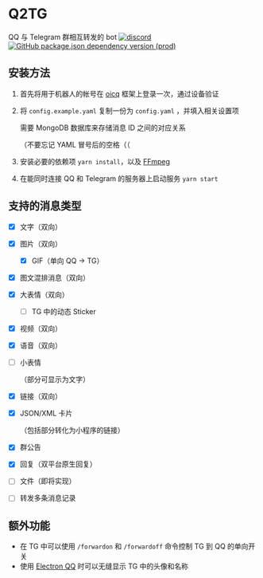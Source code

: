 # Q2TG
QQ 与 Telegram 群相互转发的 bot
[![discord](https://img.shields.io/static/v1?label=chat&message=discord&color=7289da&logo=discord)](https://discord.gg/gKnU7BARzv)
[![GitHub package.json dependency version (prod)](https://img.shields.io/github/package-json/dependency-version/clansty/Q2TG/oicq)](https://github.com/takayama-lily/oicq)

## 安装方法

1. 首先将用于机器人的帐号在 [oicq](https://github.com/takayama-lily/oicq) 框架上登录一次，通过设备验证

2. 将 `config.example.yaml` 复制一份为 `config.yaml` ，并填入相关设置项

   需要 MongoDB 数据库来存储消息 ID 之间的对应关系

   （不要忘记 YAML 冒号后的空格（（

3. 安装必要的依赖项 `yarn install`，以及 [FFmpeg](https://www.ffmpeg.org/)

4. 在能同时连接 QQ 和 Telegram 的服务器上启动服务 `yarn start`

## 支持的消息类型

- [x] 文字（双向）

- [x] 图片（双向）

  - [x] GIF（单向 QQ -> TG）

- [x] 图文混排消息（双向）

- [x] 大表情（双向）

  - [ ] TG 中的动态 Sticker

- [x] 视频（双向）

- [x] 语音（双向）

- [ ] 小表情

  （部分可显示为文字）

- [x] 链接（双向）

- [x] JSON/XML 卡片

  （包括部分转化为小程序的链接）

- [x] 群公告

- [x] 回复（双平台原生回复）

- [ ] 文件（即将实现）

- [ ] 转发多条消息记录

## 额外功能

- 在 TG 中可以使用 `/forwardon` 和 `/forwardoff` 命令控制 TG 到 QQ 的单向开关
- 使用 [Electron QQ](https://github.com/Clansty/electron-qq) 时可以无缝显示 TG 中的头像和名称


